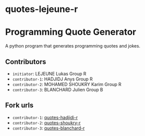 # quotes-lejeune-r
# Programming Quote Generator

A python program that generates programming quotes and jokes.

## Contributors
- `initiator`: LEJEUNE Lukas Group R
- `contributor-1`: HADJIDJ Anys Group R
- `contributor-2`: MOHAMED SHOUKRY Karim Group R
- `contributor-3`: BLANCHARD Julien Group B 

## Fork urls
- `contributor-1`: [quotes-hadjidj-r](https://github.com/Anys9431/quotes-hadjidj-r)
- `contributor-2`: [quotes-shoukry-r](https://github.com/RIMKLAZONE/quotes-shoukry-r)
- `contributor-3`: [quotes-blanchard-r](https://github.com/Ezibb/quotes-blanchard-r)
